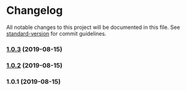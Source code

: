 # Changelog

All notable changes to this project will be documented in this file. See [standard-version](https://github.com/conventional-changelog/standard-version) for commit guidelines.

### [1.0.3](https://github.com/wulfmann/jtx/compare/v1.0.2...v1.0.3) (2019-08-15)

### [1.0.2](https://github.com/wulfmann/jtx/compare/v1.0.1...v1.0.2) (2019-08-15)

### 1.0.1 (2019-08-15)
